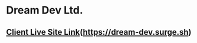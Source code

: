 # Dream Dev Ltd.

## [ Client Live Site Link](https://dream-dev.surge.sh)(https://dream-dev.surge.sh)
